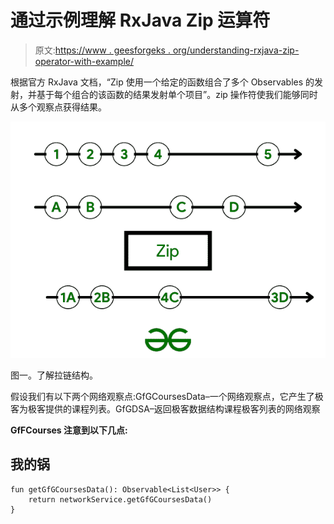 # 通过示例理解 RxJava Zip 运算符

> 原文:[https://www . geesforgeks . org/understanding-rxjava-zip-operator-with-example/](https://www.geeksforgeeks.org/understanding-rxjava-zip-operator-with-example/)

根据官方 RxJava 文档，“Zip 使用一个给定的函数组合了多个 Observables 的发射，并基于每个组合的该函数的结果发射单个项目”。zip 操作符使我们能够同时从多个观察点获得结果。

![](img/f68073fd3a30bbe6a25b175dab98909b.png)

图一。了解拉链结构。

假设我们有以下两个网络观察点:GfGCoursesData–一个网络观察点，它产生了极客为极客提供的课程列表。GfGDSA–返回极客数据结构课程极客列表的网络观察

**GfFCourses 注意到以下几点:**

## 我的锅

```
fun getGfGCoursesData(): Observable<List<User>> {
    return networkService.getGfGCoursesData()
}
```